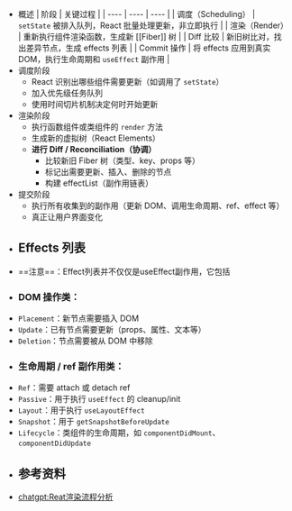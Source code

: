 - 概述
  | 阶段 | 关键过程 |
  | ---- | ---- | ---- |
  | 调度（Scheduling） | `setState` 被排入队列，React 批量处理更新，非立即执行 |
  | 渲染（Render） | 重新执行组件渲染函数，生成新 [[Fiber]] 树 |
  | Diff 比较 | 新旧树比对，找出差异节点，生成 effects 列表 |
  | Commit 操作 | 将 effects 应用到真实 DOM，执行生命周期和 `useEffect` 副作用 |
- 调度阶段
	- React 识别出哪些组件需要更新（如调用了 `setState`）
	- 加入优先级任务队列
	- 使用时间切片机制决定何时开始更新
- 渲染阶段
	- 执行函数组件或类组件的 `render` 方法
	- 生成新的虚拟树（React Elements）
	- **进行 Diff / Reconciliation（协调）**
		- 比较新旧 Fiber 树（类型、key、props 等）
		- 标记出需要更新、插入、删除的节点
		- 构建 effectList（副作用链表）
- 提交阶段
	- 执行所有收集到的副作用（更新 DOM、调用生命周期、ref、effect 等）
	- 真正让用户界面变化
- ## Effects 列表
- ==注意==：Effect列表并不仅仅是useEffect副作用，它包括
- ### DOM 操作类：
- `Placement`：新节点需要插入 DOM
- `Update`：已有节点需要更新（props、属性、文本等）
- `Deletion`：节点需要被从 DOM 中移除
- ### 生命周期 / ref 副作用类：
- `Ref`：需要 attach 或 detach ref
- `Passive`：用于执行 `useEffect` 的 cleanup/init
- `Layout`：用于执行 `useLayoutEffect`
- `Snapshot`：用于 `getSnapshotBeforeUpdate`
- `Lifecycle`：类组件的生命周期，如 `componentDidMount`、`componentDidUpdate`
- ## 参考资料
- [chatgpt:Reat渲染流程分析](https://chatgpt.com/share/688c948f-cef4-8012-92e1-39f9511665de)